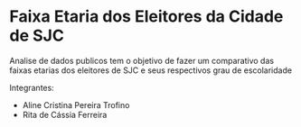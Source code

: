 # Faixa Etaria dos Eleitores da Cidade de SJC
Analise de dados publicos tem o objetivo de fazer um comparativo das faixas etarias dos eleitores de SJC e seus  respectivos grau de escolaridade

Integrantes:
 * Aline Cristina Pereira Trofino
 * Rita de Cássia Ferreira   
 
